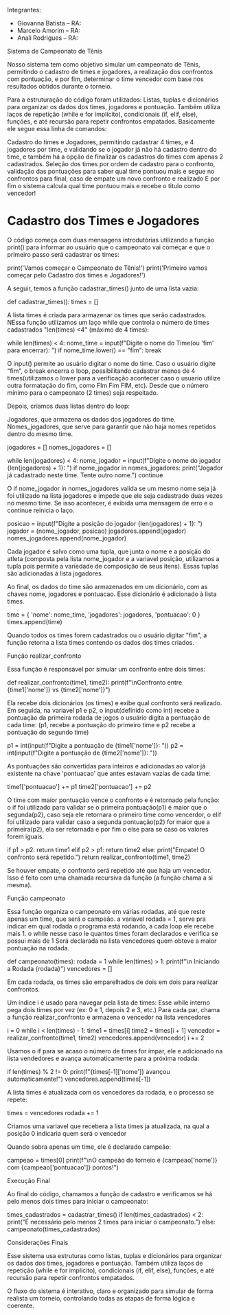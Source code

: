 
Integrantes:
- Giovanna Batista – RA:  
- Marcelo Amorim – RA:  
- Anali Rodrigues – RA:  

Sistema de Campeonato de Tênis

Nosso sistema tem como objetivo simular um campeonato de Tênis, permitindo o cadastro de times e jogadores, a realização dos confrontos com pontuação, e por fim, determinar o time vencedor com base nos resultados obtidos durante o torneio.

Para a estruturação do código foram utilizados:
Listas, tuplas e dicionários para organizar os dados dos times, jogadores e pontuação. 
Também utiliza laços de repetição (while e for implícito), condicionais (if, elif, else), funções, e até recursão para repetir confrontos empatados.
Basicamente ele segue essa linha de comandos:

Cadastro do times e Jogadores, permitindo cadastrar 4 times, e 4 jogadores por time, e validando se o jogador já não há cadastro dentro do time, e também há a opção de finalizar os cadastros do times com apenas 2 cadastrados.
Seleção dos times por ordem de cadastro para o confronto, validação das pontuações para saber qual time pontuou mais e segue no confrontos para final, caso de empate um novo confronto e realizado
E por fim o sistema calcula qual time pontuou mais e recebe o titulo como vencedor!



# Cadastro dos Times e Jogadores

O código começa com duas mensagens introdutórias utilizando a função print() para informar ao usuário que o campeonato vai começar e que o primeiro passo será cadastrar os times:

print('Vamos começar o Campeonato de Tênis!')
print('Primeiro vamos começar pelo Cadastro dos times e Jogadores!')

A seguir, temos a função cadastrar_times() junto de uma lista vazia:

def cadastrar_times():
    times = []

A lista times é criada para armazenar os times que serão cadastrados. 
NEssa função utilizamos um laço while que controla o número de times cadastrados "len(times) <4" (máximo de 4 times):

while len(times) < 4:
    nome_time = input(f"Digite o nome do Time(ou 'fim' para encerrar): ")
    if nome_time.lower() == "fim":
        break

O input() permite ao usuário digitar o nome do time. Caso o usuário digite “fim”, o break encerra o loop, possibilitando cadastrar menos de 4 times(utilizamos o lower para a verificação acontecer caso o usuario utilize outra formatação do fim, como FIm Fim FIM, etc).
Desde que o número mínimo para o campeonato (2 times) seja respeitado.

Depois, criamos duas listas dentro do loop:

Jogadores, que armazena os dados dos jogadores do time. 
Nomes_jogadores, que serve para garantir que não haja nomes repetidos dentro do mesmo time.

jogadores = []
nomes_jogadores = []

while len(jogadores) < 4:
    nome_jogador = input(f"Digite o nome do jogador {len(jogadores) + 1}: ")
    if nome_jogador in nomes_jogadores:
        print("Jogador já cadastrado neste time. Tente outro nome.")
        continue

O if nome_jogador in nomes_jogadores valida se um mesmo nome seja já foi utilizado na lista jogadores e impede que ele seja cadastrado duas vezes no mesmo time. 
Se isso acontecer, é exibida uma mensagem de erro e o continue reinicia o laço.

posicao = input(f"Digite a posição do jogador {len(jogadores) + 1}: ")
jogador = (nome_jogador, posicao)
jogadores.append(jogador)
nomes_jogadores.append(nome_jogador)

Cada jogador é salvo como uma tupla, que junta o nome e a posição do atleta (composta pela lista nome_jogador e a variavel posição, utilizamos a tupla pois permite a variedade de composição de seus itens). 
Essas tuplas são adicionadas à lista jogadores.


Ao final, os dados do time são armazenados em um dicionário, com as chaves nome, jogadores e pontuacao.
 Esse dicionário é adicionado à lista times.

time = {
    'nome': nome_time,
    'jogadores': jogadores,
    'pontuacao': 0
}
times.append(time)

Quando todos os times forem cadastrados ou o usuário digitar "fim", a função retorna a lista times contendo os dados dos times criados.

Função realizar_confronto

Essa função é responsável por simular um confronto entre dois times:

def realizar_confronto(time1, time2):
    print(f"\nConfronto entre {time1['nome']} vs {time2['nome']}")

Ela recebe dois dicionários (os times) e exibe qual confronto será realizado.
 Em seguida, na variavel p1 e p2, o input(definido como int) recebe a pontuação da primeira rodada de jogos o usuário digita a pontuação de cada time:
(p1, recebe a pontuação do primeiro time e p2 recebe a pontuação do segundo time)

p1 = int(input(f"Digite a pontuação de {time1['nome']}: "))
p2 = int(input(f"Digite a pontuação de {time2['nome']}: "))

As pontuações são convertidas para inteiros e adicionadas ao valor já existente na chave 'pontuacao' que antes estavam vazias de cada time:

time1['pontuacao'] += p1
time2['pontuacao'] += p2

O time com maior pontuação vence o confronto e é retornado pela função:
o if foi utilizado para validar se o primeira pontuação(p1) é maior que o segunda(p2), caso seja ele retornara o primeiro time como vencerdor,
o elif foi utilizado para validar caso a segunda pontuação(p2) for maior que a primeira(p2), ela ser retornada
e por fim o else para se caso os valores forem iguais.

if p1 > p2:
    return time1
elif p2 > p1:
    return time2
else:
    print("Empate! O confronto será repetido.")
    return realizar_confronto(time1, time2)

Se houver empate, o confronto será repetido até que haja um vencedor. 
Isso é feito com uma chamada recursiva da função (a função chama a si mesma).

Função campeonato

Essa função organiza o campeonato em várias rodadas, até que reste apenas um time, que será o campeão.
a variavel rodada = 1, serve pra indicar em qual rodada o programa está rodando, a cada loop ele recebe mais 1.
o while nesse caso le quantos times foram declarados e verifica se possui mais de 1
Será declarada na lista vencedores quem obteve a maior pontuação na rodada.

def campeonato(times):
    rodada = 1
    while len(times) > 1:
        print(f"\n Iniciando a Rodada {rodada}")
        vencedores = []


Em cada rodada, os times são emparelhados de dois em dois para realizar confrontos. 

Um índice i é usado para navegar pela lista de times:
Esse while interno pega dois times por vez (ex: 0 e 1, depois 2 e 3, etc.)
Para cada par, chama a função realizar_confronto e armazena o vencedor na lista vencedores

i = 0
while i < len(times) - 1:
    time1 = times[i]
    time2 = times[i + 1]
    vencedor = realizar_confronto(time1, time2)
    vencedores.append(vencedor)
    i += 2

Usamos o if para se acaso  o número de times for ímpar, ele e adicionado na lista vendedores e avança automaticamente para a próxima rodada:

if len(times) % 2 != 0:
    print(f"{times[-1]['nome']} avançou automaticamente!")
    vencedores.append(times[-1])

A lista times é atualizada com os vencedores da rodada, e o processo se repete:

times = vencedores
rodada += 1

Criamos uma variavel que recebera a lista times ja atualizada, na qual a posição 0 indicaria quem será o vencedor

Quando sobra apenas um time, ele é declarado campeão:

campeao = times[0]
print(f"\nO campeão do torneio é {campeao['nome']} com {campeao['pontuacao']} pontos!")

Execução Final

Ao final do código, chamamos a função de cadastro e verificamos se há pelo menos dois times para iniciar o campeonato:

times_cadastrados = cadastrar_times()
if len(times_cadastrados) < 2:
    print("É necessário pelo menos 2 times para iniciar o campeonato.")
else:
    campeonato(times_cadastrados)

Considerações Finais

Esse sistema usa estruturas como listas, tuplas e dicionários para organizar os dados dos times, jogadores e pontuação.
 Também utiliza laços de repetição (while e for implícito), condicionais (if, elif, else), funções, e até recursão para repetir confrontos empatados.

O fluxo do sistema é interativo, claro e organizado para simular de forma realista um torneio, controlando todas as etapas de forma lógica e coerente.
